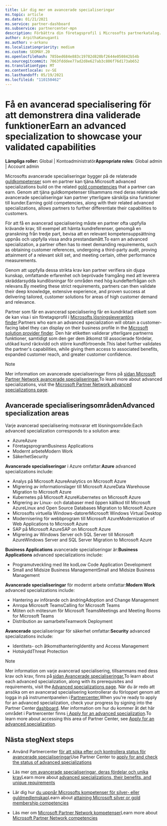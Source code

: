 ```yaml
---
title: Lär dig mer om avancerade specialiseringar
ms.topic: article
ms.date: 01/21/2021
ms.service: partner-dashboard
ms.subservice: partnercenter-mpn
description: Förbättra din företagsprofil i Microsofts partnerkatalog. Lär dig mer om de avancerade specialiseringar som du kan uppnå tillsammans med dina befintliga guld- och silverkompetenser.
author: ArpithaKanuganti
ms.author: v-arkanu
ms.localizationpriority: medium
ms.custom: SEOMAY.20
ms.openlocfilehash: 785bed684e883c19782d820bf2644e050842b54b
ms.sourcegitcommit: 7063fdddee77ad2d8e627ab3c806f76d173ab652
ms.translationtype: MT
ms.contentlocale: sv-SE
ms.lasthandoff: 05/19/2021
ms.locfileid: "110150462"
---
```

# <a name="earn-an-advanced-specialization-to-showcase-your-validated-capabilities"></a><span data-ttu-id="e5e0b-104">Få en avancerad specialisering för att demonstrera dina validerade funktioner</span><span class="sxs-lookup"><span data-stu-id="e5e0b-104">Earn an advanced specialization to showcase your validated capabilities</span></span>

<span data-ttu-id="e5e0b-105">**Lämpliga roller:** Global | Kontoadministratör</span><span class="sxs-lookup"><span data-stu-id="e5e0b-105">**Appropriate roles**: Global admin | Account admin</span></span>

<span data-ttu-id="e5e0b-106">Microsofts avancerade specialiseringar bygger på de relaterade [guldkompetenser](learn-about-competencies.md) som en partner kan tjäna.</span><span class="sxs-lookup"><span data-stu-id="e5e0b-106">Microsoft advanced specializations build on the related [gold competencies](learn-about-competencies.md) that a partner can earn.</span></span> <span data-ttu-id="e5e0b-107">Genom att tjäna guldkompetenser tillsammans med deras relaterade avancerade specialiseringar kan partner ytterligare särskilja sina funktioner till kunder.</span><span class="sxs-lookup"><span data-stu-id="e5e0b-107">Earning gold competencies, along with their related advanced specializations, allows partners to further differentiate their capabilities to customers.</span></span>

<span data-ttu-id="e5e0b-108">För att få en avancerad specialisering måste en partner ofta uppfylla krävande krav, till exempel att hämta kundreferenser, genomgå en granskning från tredje part, bevisa att en relevant kompetensuppsättning uppnås och uppfylla vissa andra prestandamått.</span><span class="sxs-lookup"><span data-stu-id="e5e0b-108">To earn an advanced specialization, a partner often has to meet demanding requirements, such as obtaining customer references, undergoing a third-party audit, proving attainment of a relevant skill set, and meeting certain, other performance measurements.</span></span>

<span data-ttu-id="e5e0b-109">Genom att uppfylla dessa strikta krav kan partner verifiera sin djupa kunskap, omfattande erfarenhet och beprövade framgång med att leverera skräddarsydda kundlösningar för områden med hög kundefterfrågan och relevans.</span><span class="sxs-lookup"><span data-stu-id="e5e0b-109">By meeting these strict requirements, partners can then validate their deep knowledge, extensive experience, and proven success at delivering tailored, customer solutions for areas of high customer demand and relevance.</span></span>

<span data-ttu-id="e5e0b-110">Partner som får en avancerad specialisering får en kundriktad etikett som de kan visa i sin företagsprofil i [Microsofts lösningsleverantörs finder](https://www.microsoft.com/solution-providers/home).</span><span class="sxs-lookup"><span data-stu-id="e5e0b-110">Partners who earn an advanced specialization will obtain a customer-facing label they can display on their business profile in the [Microsoft solution provider finder](https://www.microsoft.com/solution-providers/home).</span></span> <span data-ttu-id="e5e0b-111">Den här etiketten validerar ytterligare partnerns funktioner, samtidigt som den ger dem åtkomst till associerade fördelar, utökad kund räckvidd och större kundförtroende.</span><span class="sxs-lookup"><span data-stu-id="e5e0b-111">This label further validates the partner's capabilities, while giving them access to associated benefits, expanded customer reach, and greater customer confidence.</span></span>

> [!NOTE]
> <span data-ttu-id="e5e0b-112">Mer information om avancerade specialiseringar finns på [sidan Microsoft Partner Network avancerade specialiseringar.](https://partner.microsoft.com/membership/advanced-specialization)</span><span class="sxs-lookup"><span data-stu-id="e5e0b-112">To learn more about advanced specializations, visit the [Microsoft Partner Network advanced specializations page](https://partner.microsoft.com/membership/advanced-specialization).</span></span>

## <a name="advanced-specialization-areas"></a><span data-ttu-id="e5e0b-113">Avancerade specialiseringsområden</span><span class="sxs-lookup"><span data-stu-id="e5e0b-113">Advanced specialization areas</span></span>

<span data-ttu-id="e5e0b-114">Varje avancerad specialisering motsvarar ett lösningsområde:</span><span class="sxs-lookup"><span data-stu-id="e5e0b-114">Each advanced specialization corresponds to a solution area:</span></span>

- <span data-ttu-id="e5e0b-115">Azure</span><span class="sxs-lookup"><span data-stu-id="e5e0b-115">Azure</span></span>
- <span data-ttu-id="e5e0b-116">Företagsprogram</span><span class="sxs-lookup"><span data-stu-id="e5e0b-116">Business Applications</span></span>
- <span data-ttu-id="e5e0b-117">Modernt arbete</span><span class="sxs-lookup"><span data-stu-id="e5e0b-117">Modern Work</span></span>
- <span data-ttu-id="e5e0b-118">Säkerhet</span><span class="sxs-lookup"><span data-stu-id="e5e0b-118">Security</span></span>

<span data-ttu-id="e5e0b-119">**Avancerade specialiseringar** i Azure omfattar:</span><span class="sxs-lookup"><span data-stu-id="e5e0b-119">**Azure** advanced specializations include:</span></span>

- <span data-ttu-id="e5e0b-120">Analys på Microsoft Azure</span><span class="sxs-lookup"><span data-stu-id="e5e0b-120">Analytics on Microsoft Azure</span></span>
- <span data-ttu-id="e5e0b-121">Migrering av informationslager till Microsoft Azure</span><span class="sxs-lookup"><span data-stu-id="e5e0b-121">Data Warehouse Migration to Microsoft Azure</span></span>
- <span data-ttu-id="e5e0b-122">Kubernetes på Microsoft Azure</span><span class="sxs-lookup"><span data-stu-id="e5e0b-122">Kubernetes on Microsoft Azure</span></span>
- <span data-ttu-id="e5e0b-123">Migrering av Linux- och databaser med öppen källkod till Microsoft Azure</span><span class="sxs-lookup"><span data-stu-id="e5e0b-123">Linux and Open Source Databases Migration to Microsoft Azure</span></span>
- <span data-ttu-id="e5e0b-124">Microsofts virtuella Windows-datorer</span><span class="sxs-lookup"><span data-stu-id="e5e0b-124">Microsoft Windows Virtual Desktop</span></span>
- <span data-ttu-id="e5e0b-125">Modernisering för webbprogram till Microsoft Azure</span><span class="sxs-lookup"><span data-stu-id="e5e0b-125">Modernization of Web Applications to Microsoft Azure</span></span>
- <span data-ttu-id="e5e0b-126">SAP på Microsoft Azure</span><span class="sxs-lookup"><span data-stu-id="e5e0b-126">SAP on Microsoft Azure</span></span>
- <span data-ttu-id="e5e0b-127">Migrering av Windows Server och SQL Server till Microsoft Azure</span><span class="sxs-lookup"><span data-stu-id="e5e0b-127">Windows Server and SQL Server Migration to Microsoft Azure</span></span>

<span data-ttu-id="e5e0b-128">**Business Applications** avancerade specialiseringar är:</span><span class="sxs-lookup"><span data-stu-id="e5e0b-128">**Business Applications** advanced specializations include:</span></span>

- <span data-ttu-id="e5e0b-129">Programutveckling med lite kod</span><span class="sxs-lookup"><span data-stu-id="e5e0b-129">Low Code Application Development</span></span>
- <span data-ttu-id="e5e0b-130">Small and Midsize Business Management</span><span class="sxs-lookup"><span data-stu-id="e5e0b-130">Small and Midsize Business Management</span></span>

<span data-ttu-id="e5e0b-131">**Avancerade specialiseringar** för modernt arbete omfattar:</span><span class="sxs-lookup"><span data-stu-id="e5e0b-131">**Modern Work** advanced specializations include:</span></span>

- <span data-ttu-id="e5e0b-132">Hantering av införande och ändring</span><span class="sxs-lookup"><span data-stu-id="e5e0b-132">Adoption and Change Management</span></span>
- <span data-ttu-id="e5e0b-133">Anropa Microsoft Teams</span><span class="sxs-lookup"><span data-stu-id="e5e0b-133">Calling for Microsoft Teams</span></span>
- <span data-ttu-id="e5e0b-134">Möten och mötesrum för Microsoft Teams</span><span class="sxs-lookup"><span data-stu-id="e5e0b-134">Meetings and Meeting Rooms for Microsoft Teams</span></span>
- <span data-ttu-id="e5e0b-135">Distribution av samarbete</span><span class="sxs-lookup"><span data-stu-id="e5e0b-135">Teamwork Deployment</span></span>

<span data-ttu-id="e5e0b-136">**Avancerade** specialiseringar för säkerhet omfattar:</span><span class="sxs-lookup"><span data-stu-id="e5e0b-136">**Security** advanced specializations include:</span></span>

- <span data-ttu-id="e5e0b-137">Identitets- och åtkomsthantering</span><span class="sxs-lookup"><span data-stu-id="e5e0b-137">Identity and Access Management</span></span>
- <span data-ttu-id="e5e0b-138">Hotskydd</span><span class="sxs-lookup"><span data-stu-id="e5e0b-138">Threat Protection</span></span>

> [!NOTE]
> <span data-ttu-id="e5e0b-139">Mer information om varje avancerad specialisering, tillsammans med dess krav och krav, finns på [sidan Avancerade specialiseringar.](https://partner.microsoft.com/membership/advanced-specialization)</span><span class="sxs-lookup"><span data-stu-id="e5e0b-139">To learn about each advanced specialization, along with its prerequisites and requirements, visit the [Advanced specializations page](https://partner.microsoft.com/membership/advanced-specialization).</span></span> <span data-ttu-id="e5e0b-140">När du är redo att ansöka om en avancerad specialisering kontrollerar du förloppet genom att logga in på instrumentpanelen i [Partnercenter.](https://partner.microsoft.com/dashboard)</span><span class="sxs-lookup"><span data-stu-id="e5e0b-140">When you're ready to apply for an advanced specialization, check your progress by signing into the Partner Center [dashboard](https://partner.microsoft.com/dashboard).</span></span> <span data-ttu-id="e5e0b-141">Mer information om hur du kommer åt det här området i Partnercenter finns [i Apply for an advanced specialization](advanced-specializations-apply.md).</span><span class="sxs-lookup"><span data-stu-id="e5e0b-141">To learn more about accessing this area of Partner Center, see [Apply for an advanced specialization](advanced-specializations-apply.md).</span></span>

## <a name="next-steps"></a><span data-ttu-id="e5e0b-142">Nästa steg</span><span class="sxs-lookup"><span data-stu-id="e5e0b-142">Next steps</span></span>

- <span data-ttu-id="e5e0b-143">Använd Partnercenter [för att söka efter och kontrollera status för avancerade specialiseringar](advanced-specializations-apply.md)</span><span class="sxs-lookup"><span data-stu-id="e5e0b-143">Use Partner Center to [apply for and check the status of advanced specializations](advanced-specializations-apply.md)</span></span>

- <span data-ttu-id="e5e0b-144">Läs mer [om avancerade specialiseringar, deras fördelar och unika krav](https://partner.microsoft.com/membership/advanced-specialization)</span><span class="sxs-lookup"><span data-stu-id="e5e0b-144">Learn more about [advanced specializations, their benefits, and unique requirements](https://partner.microsoft.com/membership/advanced-specialization)</span></span>

- <span data-ttu-id="e5e0b-145">Lär dig hur [du uppnår Microsofts kompetenser för silver- eller guldmedlemskap](learn-about-competencies.md)</span><span class="sxs-lookup"><span data-stu-id="e5e0b-145">Learn about [attaining Microsoft silver or gold membership competencies](learn-about-competencies.md)</span></span>

- <span data-ttu-id="e5e0b-146">Läs mer om [Microsoft Partner Network kompetenser](https://partner.microsoft.com/membership/competencies)</span><span class="sxs-lookup"><span data-stu-id="e5e0b-146">Learn more about [Microsoft Partner Network competencies](https://partner.microsoft.com/membership/competencies)</span></span>